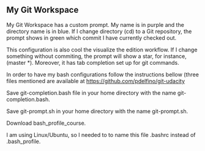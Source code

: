 ## My Git Workspace

My Git Workspace has a custom prompt. My name is in purple and the directory
name is in blue.  If I change directory (cd) to a Git repository, the prompt
shows in green which commit I have currently checked out.

This configuration is also cool the visualize the edition workflow. If I change
something without commiting, the prompt will show a star, for instance, (master
\*). Moreover, it has tab completion set up for git commands.

In order to have my bash configurations follow the instructions bellow (three
files mentioned are available at https://github.com/pdelfino/git-udacity

Save git-completion.bash file in your home directory with the name git-completion.bash.

Save git-prompt.sh in your home directory with the name git-prompt.sh.

Download bash\_profile\_course.

I am using Linux/Ubuntu, so I needed to to name this file .bashrc instead
of .bash\_profile.

